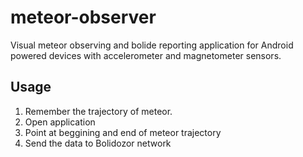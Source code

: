 meteor-observer
===============

Visual meteor observing and bolide reporting application for Android powered devices with accelerometer and magnetometer sensors. 

## Usage

 1. Remember the trajectory of meteor. 
 2. Open application 
 3. Point at beggining and end of meteor trajectory
 4. Send the data to Bolidozor network 

